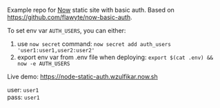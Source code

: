 Example repo for [Now](https://now.sh) static site with basic auth. Based on https://github.com/flawyte/now-basic-auth.

To set env var `AUTH_USERS`, you can either:

1. use `now secret` command: `now secret add auth_users 'user1:user1,user2:user2'`
2. export env var from .env file when deploying: `export $(cat .env) && now -e AUTH_USERS`

Live demo: https://node-static-auth.wzulfikar.now.sh

user: `user1`  \
pass: `user1`
